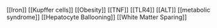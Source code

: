 [[Iron]]
[[Kupffer cells]]
[[Obesity]]
[[TNF]]
[[TLR4]]
[[ALT]]
[[metabolic syndrome]]
[[Hepatocyte Ballooning]]
[[White Matter Sparing]]
